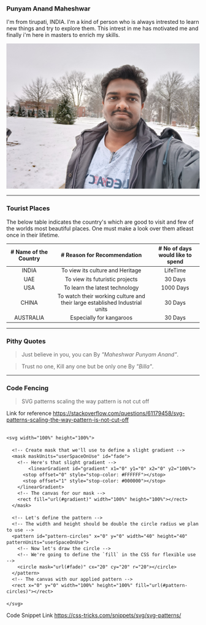 ### Punyam Anand Maheshwar

I'm from tirupati, INDIA. I'm a kind of person who is always intrested to learn new things and try to explore them. This intrest in me has motivated me and finally i'm here in masters to enrich my skills.

![Mahesh_Image](https://raw.githubusercontent.com/Maheshwarpa/assignment2-PunyamAnand/main/Picture.jpg)


***
### **Tourist Places**

The below table indicates the country's which are good to visit and few of the worlds most beautiful places. One must make a look over them atleast once in their lifetime.

|# Name of the Country |# Reason for Recommendation |# No of days would like to spend |
| :---: | :---: | :---: |
| INDIA | To view its culture and Heritage | LifeTime |
| UAE | To view its futuristic projects | 30 Days |
| USA | To learn the latest technology | 1000 Days |
| CHINA | To watch their working culture and their large established Industrial units | 30 Days |
| AUSTRALIA | Especially for kangaroos | 30 Days |

***
### **Pithy Quotes**

> Just believe in you, you can By *"Maheshwar Punyam Anand"*.

> Trust no one, Kill any one but be only one By *"Billa"*.

***
### **Code Fencing**

> SVG patterns scaling the way pattern is not cut off

Link for reference <https://stackoverflow.com/questions/61179458/svg-patterns-scaling-the-way-pattern-is-not-cut-off>

```

<svg width="100%" height="100%">
  
  <!-- Create mask that we'll use to define a slight gradient -->
  <mask maskUnits="userSpaceOnUse" id="fade">
    <!-- Here's that slight gradient -->
     	<linearGradient id="gradient" x1="0" y1="0" x2="0" y2="100%">
      <stop offset="0" style="stop-color: #FFFFFF"></stop>
      <stop offset="1" style="stop-color: #000000"></stop>
    </linearGradient>
    <!-- The canvas for our mask -->
    <rect fill="url(#gradient)" width="100%" height="100%"></rect>
  </mask>
    
  <!-- Let's define the pattern -->
  <!-- The width and height should be double the circle radius we plan to use -->
  <pattern id="pattern-circles" x="0" y="0" width="40" height="40" patternUnits="userSpaceOnUse">
    <!-- Now let's draw the circle -->
    <!-- We're going to define the `fill` in the CSS for flexible use -->
    <circle mask="url(#fade)" cx="20" cy="20" r="20"></circle>
  </pattern>
  <!-- The canvas with our applied pattern -->
  <rect x="0" y="0" width="100%" height="100%" fill="url(#pattern-circles)"></rect>
  
</svg>

```

Code Snippet Link <https://css-tricks.com/snippets/svg/svg-patterns/>
